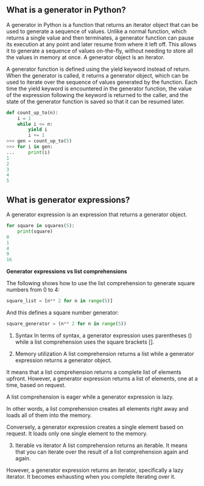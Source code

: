 ## What is a generator in Python?

A generator in Python is a function that returns an iterator object that can be used to generate a sequence of values. Unlike a normal function, which returns a single value and then terminates, a generator function can pause its execution at any point and later resume from where it left off. This allows it to generate a sequence of values on-the-fly, without needing to store all the values in memory at once. A generator object is an iterator.

A generator function is defined using the yield keyword instead of return. When the generator is called, it returns a generator object, which can be used to iterate over the sequence of values generated by the function. Each time the yield keyword is encountered in the generator function, the value of the expression following the keyword is returned to the caller, and the state of the generator function is saved so that it can be resumed later.
```python
def count_up_to(n):
    i = 1
    while i <= n:
        yield i
        i += 1
>>> gen = count_up_to(5)
>>> for i in gen:
...     print(i)
1
2
3
4
5
```

## What is generator expressions?

A generator expression is an expression that returns a generator object.
```python
for square in squares(5):
    print(square)
0
1
4
9
16
```
**Generator expressions vs list comprehensions**

The following shows how to use the list comprehension to generate square numbers from 0 to 4:
```python
square_list = [n** 2 for n in range(5)]
```
And this defines a square number generator:
```python
square_generator = (n** 2 for n in range(5))
```
1) Syntax
In terms of syntax, a generator expression uses parentheses () while a list comprehension uses the square brackets [].

2) Memory utilization
A list comprehension returns a list while a generator expression returns a generator object.

It means that a list comprehension returns a complete list of elements upfront. However, a generator expression returns a list of elements, one at a time, based on request.

A list comprehension is eager while a generator expression is lazy.

In other words, a list comprehension creates all elements right away and loads all of them into the memory.

Conversely, a generator expression creates a single element based on request. It loads only one single element to the memory.

3) Iterable vs iterator
A list comprehension returns an iterable. It means that you can iterate over the result of a list comprehension again and again.

However, a generator expression returns an iterator, specifically a lazy iterator. It becomes exhausting when you complete iterating over it.  
